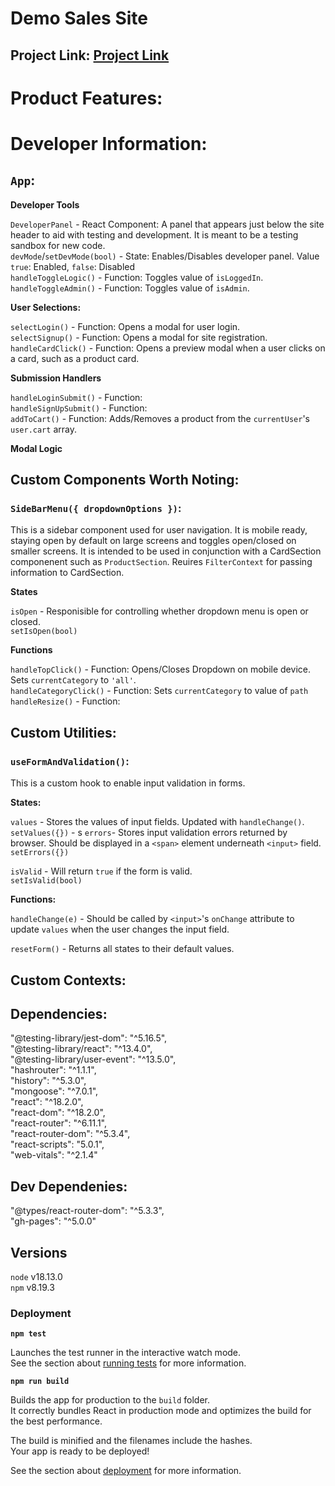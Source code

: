 # Demo Sales Site

## Project Link: [Project Link](https://davidmiles1925.github.io/sales_site_front_end/)

# Product Features:

# Developer Information:

## `App`:

**Developer Tools**

`DeveloperPanel` - React Component: A panel that appears just below the site header to aid with testing and development. It is meant to be a testing sandbox for new code.  
`devMode`/`setDevMode(bool)` - State: Enables/Disables developer panel. Value `true`: Enabled, `false`: Disabled  
`handleToggleLogic()` - Function: Toggles value of `isLoggedIn`.  
`handleToggleAdmin()` - Function: Toggles value of `isAdmin`.

**User Selections:**

`selectLogin()` - Function: Opens a modal for user login.  
`selectSignup()` - Function: Opens a modal for site registration.  
`handleCardClick()` - Function: Opens a preview modal when a user clicks on a card, such as a product card.

**Submission Handlers**

`handleLoginSubmit()` - Function:  
`handleSignUpSubmit()` - Function:  
`addToCart()` - Function: Adds/Removes a product from the `currentUser`'s `user.cart` array.

**Modal Logic**

## Custom Components Worth Noting:

### `SideBarMenu({ dropdownOptions })`:

This is a sidebar component used for user navigation. It is mobile ready, staying open by default on large screens and toggles open/closed on smaller screens. It is intended to be used in conjunction with a CardSection componenent such as `ProductSection`. Reuires `FilterContext` for passing information to CardSection.

**States**

`isOpen` - Responisible for controlling whether dropdown menu is open or closed.  
`setIsOpen(bool)`

**Functions**

`handleTopClick()` - Function: Opens/Closes Dropdown on mobile device. Sets `currentCategory` to `'all'`.  
`handleCategoryClick()` - Function: Sets `currentCategory` to value of `path`  
`handleResize()` - Function:

## Custom Utilities:

### `useFormAndValidation()`:

This is a custom hook to enable input validation in forms.

**States:**

`values` - Stores the values of input fields. Updated with `handleChange()`.  
`setValues({})` -
s
`errors`- Stores input validation errors returned by browser. Should be displayed in a `<span>` element underneath `<input>` field.  
`setErrors({})`

`isValid` - Will return `true` if the form is valid.  
`setIsValid(bool)`

**Functions:**

`handleChange(e)` - Should be called by `<input>`'s `onChange` attribute to update `values` when the user changes the input field.

`resetForm()` - Returns all states to their default values.

## Custom Contexts:

## Dependencies:

"@testing-library/jest-dom": "^5.16.5",  
"@testing-library/react": "^13.4.0",  
"@testing-library/user-event": "^13.5.0",  
"hashrouter": "^1.1.1",  
"history": "^5.3.0",  
"mongoose": "^7.0.1",  
"react": "^18.2.0",  
"react-dom": "^18.2.0",  
"react-router": "^6.11.1",  
"react-router-dom": "^5.3.4",  
"react-scripts": "5.0.1",  
"web-vitals": "^2.1.4"

## Dev Dependenies:

"@types/react-router-dom": "^5.3.3",  
"gh-pages": "^5.0.0"

## Versions

`node` v18.13.0  
`npm` v8.19.3

### Deployment

**`npm test`**

Launches the test runner in the interactive watch mode.\
See the section about [running tests](https://facebook.github.io/create-react-app/docs/running-tests) for more information.

**`npm run build`**

Builds the app for production to the `build` folder.\
It correctly bundles React in production mode and optimizes the build for the best performance.

The build is minified and the filenames include the hashes.\
Your app is ready to be deployed!

See the section about [deployment](https://facebook.github.io/create-react-app/docs/deployment) for more information.

